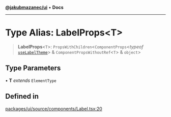 [**@jakubmazanec/ui**](../README.md) • **Docs**

---

# Type Alias: LabelProps\<T\>

> **LabelProps**\<`T`\>: `PropsWithChildren`\<`ComponentProps`\<_typeof_
> [`useLabelTheme`](../functions/useLabelTheme.md)\> & `ComponentPropsWithoutRef`\<`T`\> &
> `object`\>

## Type Parameters

• **T** _extends_ `ElementType`

## Defined in

[packages/ui/source/components/Label.tsx:20](https://github.com/jakubmazanec/tools/blob/863f04cbbb9368fd023f0309084819aa9247d808/packages/ui/source/components/Label.tsx#L20)
